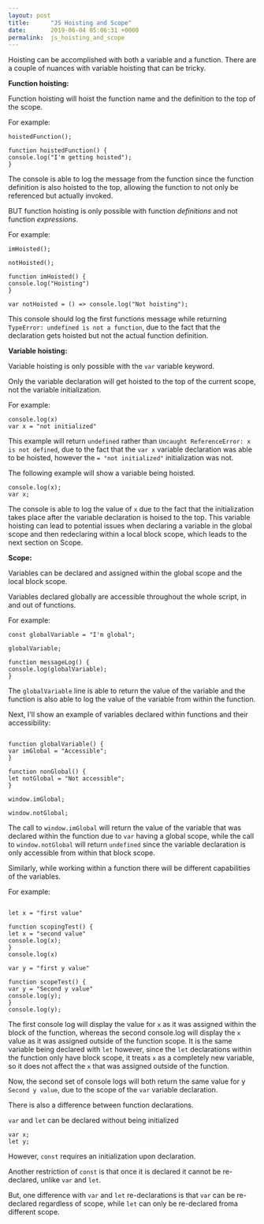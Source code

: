 ```yaml
---
layout: post
title:      "JS Hoisting and Scope"
date:       2019-06-04 05:06:31 +0000
permalink:  js_hoisting_and_scope
---
```



Hoisting can be accomplished with both a variable and a function.  There are a couple of nuances with variable hoisting that can be tricky.


**Function hoisting:**

Function hoisting will hoist the function name and the definition to the top of the scope.

For example:

```
hoistedFunction();

function hoistedFunction() {
console.log("I'm getting hoisted");
}
```

The console is able to log the message from the function since the function definition is also hoisted to the top, allowing the function to not only be referenced but actually invoked.

BUT function hoisting is only possible with function *definitions* and not function *expressions*.

For example:

```
imHoisted();

notHoisted();

function imHoisted() {
console.log("Hoisting")
}

var notHoisted = () => console.log("Not hoisting");
```

This console should log the first functions message while returning `TypeError: undefined is not a function`, due to the fact that the declaration gets hoisted but not the actual function definition.



**Variable hoisting:**

Variable hoisting is only possible with the `var` variable keyword.

Only the variable declaration will get hoisted to the top of the current scope, not the variable initialization.

For example:

```
console.log(x)
var x = "not initialized"
```

This example will return `undefined` rather than `Uncaught ReferenceError: x is not defined`, due to the fact that the `var x` variable declaration was able to be hoisted, however the `= "not initialized"` initialization was not.

The following example will show a variable being hoisted.

```x = "I'll be initialized after the declaration";
console.log(x);
var x;
```

The console is able to log the value of `x` due to the fact that the initialization takes place after the variable declaration is hoised to the top.  This variable hoisting can lead to potential issues when declaring a variable in the global scope and then redeclaring within a local block scope, which leads to the next section on Scope.


**Scope:**

Variables can be declared and assigned within the global scope and the local block scope.

Variables declared globally are accessible throughout the whole script, in and out of functions.

For example:

```
const globalVariable = "I'm global";

globalVariable;

function messageLog() {
console.log(globalVariable);
}
```

The `globalVariable` line is able to return the value of the variable and the function is also able to log the value of the variable from within the function.

Next, I'll show an example of variables declared within functions and their accessibility:

```

function globalVariable() {
var imGlobal = "Accessible";
}

function nonGlobal() {
let notGlobal = "Not accessible";
}

window.imGlobal;

window.notGlobal;
```

The call to `window.imGlobal` will return the value of the variable that was declared within the function due to `var` having a global scope, while the call to `window.notGlobal` will return `undefined` since the variable declaration is only accessible from within that block scope.  

Similarly, while working within a function there will be different capabilities of the variables.

For example:

```

let x = "first value"

function scopingTest() {
let x = "second value"
console.log(x);
}
console.log(x)

var y = "first y value"

function scopeTest() {
var y = "Second y value"
console.log(y);
}
console.log(y);
```

The first console log will display the value for `x` as it was assigned within the block of the function, whereas the second console.log will display the `x` value as it was assigned outside of the function scope.  It is the same variable being declared with `let` however, since the `let` declarations within the function only have block scope, it treats `x` as a completely new variable, so it does not affect the `x` that was assigned outside of the function.

Now, the second set of console logs will both return the same value for y `Second y value`, due to the scope of the `var` variable declaration.

There is also a difference between function declarations.

`var` and `let` can be declared without being initialized

```
var x;
let y;
```

However, `const` requires an initialization upon declaration.

Another restriction of `const` is that once it is declared it cannot be re-declared, unlike `var` and `let`.

But, one difference with `var` and `let` re-declarations is that `var` can be re-declared regardless of scope, while `let` can only be re-declared froma  different scope.  




